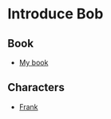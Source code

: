 # Introduce Bob

## Book

* [My book](../books/my-book.md)

## Characters

* [Frank](../characters/frank.md)
